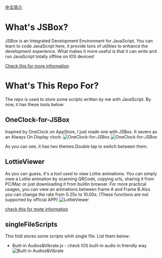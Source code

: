 [中文简介](https://github.com/ZacharyQin/jsbox-scripts/blob/master/README_CN.md)
# What's JSBox?

JSBox is an Integrated Development Environment for JavaScript. You can learn to code JavaScript here, it provide tons of utilities to enhance the development experience. What makes it more useful is that it can write and run JavaScript totally offline on IOS devices!

[Check this for more information](https://github.com/cyanzhong/xTeko)

# What's This Repo For?
The repo is used to store some scripts written by me with JavaScript. By now, it has these tools below:
##  OneClock-for-JSBox
Inspired by OneClock on AppStore, I just made one with JSBox. It severs as an Always On Display clock:
![OneClock-for-JSBox](https://i.loli.net/2018/11/30/5c00ea5c3111f.jpg)
![OneClock-for-JSBox](https://i.loli.net/2018/11/30/5c00ea5ea3381.jpg)

As you can see, it has two themes.Double tap to switch between them.

## LottieViewer
As you can guess, it's a tool used to view Lottie animations. You can simply view a Lottie animation by scanning QRCode, copying urls, sharing it from PC/Mac or just downloading it from builtin browser. For more practical usages, you can view an animations between frame A and Frame B.Also you can change the rate from 0.25x to 10.00x. (These functions are not supported by official APP)
![LottieViewer](https://github.com/ZacharyQin/jsbox-scripts/blob/master/assets/lottieviewPrewview.gif?raw=ture)

[check this for mote information](https://github.com/ZacharyQin/jsbox-scripts/blob/master/Lottie%20Viewer/README.md)

## singleFileScripts
This fold stores some scripts whih single file.
List them below:
* Built-in Audios&Vibrate.js    -  check IOS built-in audio in friendly way
    ![Built-in Audios&Vibrate](https://i.loli.net/2018/11/30/5c00f7b1c31b1.png)